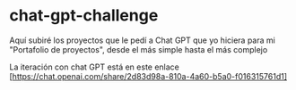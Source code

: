 # chat-gpt-challenge
Aquí subiré los proyectos que le pedí a Chat GPT que yo hiciera para mi "Portafolio de proyectos", desde el más simple hasta el más complejo

La iteración con chat GPT está en este enlace [https://chat.openai.com/share/2d83d98a-810a-4a60-b5a0-f016315761d1]
